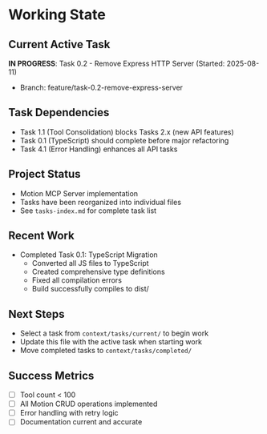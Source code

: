 # Working State

## Current Active Task
**IN PROGRESS**: Task 0.2 - Remove Express HTTP Server (Started: 2025-08-11)
- Branch: feature/task-0.2-remove-express-server

## Task Dependencies
- Task 1.1 (Tool Consolidation) blocks Tasks 2.x (new API features)
- Task 0.1 (TypeScript) should complete before major refactoring
- Task 4.1 (Error Handling) enhances all API tasks

## Project Status
- Motion MCP Server implementation
- Tasks have been reorganized into individual files
- See `tasks-index.md` for complete task list

## Recent Work
- Completed Task 0.1: TypeScript Migration
  - Converted all JS files to TypeScript
  - Created comprehensive type definitions
  - Fixed all compilation errors
  - Build successfully compiles to dist/

## Next Steps
- Select a task from `context/tasks/current/` to begin work
- Update this file with the active task when starting work
- Move completed tasks to `context/tasks/completed/`

## Success Metrics
- [ ] Tool count < 100
- [ ] All Motion CRUD operations implemented
- [ ] Error handling with retry logic
- [ ] Documentation current and accurate